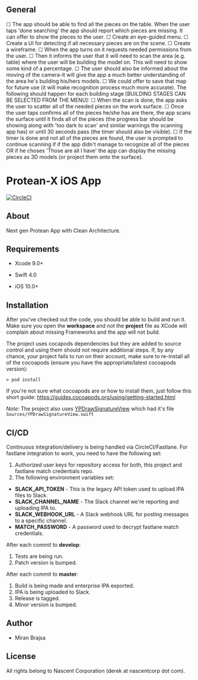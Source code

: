 ## General
  ☐ The app should be able to find all the pieces on the table. When the user taps 'done searching' the app should report which pieces are missing. It can offer to show the pieces to the user.
  ☐ Create an eye-guided menu.
  ☐ Create a UI for detecting if all necessary pieces are on the scene.
  ☐ Create a wireframe.
    ☐ When the app turns on it requests needed permissions from the user.
    ☐ Then it informs the user that it will need to scan the area (e.g. table) where the user will be building the model on. This will need to show some kind of a percentage.
      ☐ The user should also be informed about the moving of the camera-it will give the app a much better understanding of the area he's building his/hers models.
        ☐ We could offer to save that map for future use (it will make recognition process much more accurate).
    The following should happen for each building stage [BUILDING STAGES CAN BE SELECTED FROM THE MENU]:
      ☐ When the scan is done, the app asks the user to scatter all of the needed pieces on the work surface.
      ☐ Once the user taps confirms all of the pieces he/she has are there, the app scans the surface until it finds all of the pieces (the progress bar should be showing along with 'too dark to scan' and similar warnings the scanning app has) or until 30 seconds pass (the timer should also be visible).
        ☐ If the timer is done and not all of the pieces are found, the user is prompted to continue scanning if if the app didn't manage to recognize all of the pieces OR if he choses 'Those are all I have' the app can display the missing pieces as 3D models (or project them onto the surface).







# Protean-X iOS App
[![CircleCI](https://circleci.com/gh/nascentcorp/protean-x.svg?style=shield&circle-token=3c9251a1841cc2b5f8f61cf68a4877451a2e19fc)](https://circleci.com/gh/nascentcorp/protean-x)

## About

Next gen Protean App with Clean Architecture.

## Requirements

* Xcode 9.0+
* Swift 4.0

* iOS 10.0+

## Installation

After you've checked out the code, you should be able to build and run it. Make sure you open the **workspace** and not the **project** file as XCode will complain about missing Frameworks and the app will not build.

The project uses cocapods dependencies but they are added to source control and using them should not require additional steps. If, by any chance, your project fails to run on their account, make sure to re-install all of the cocoapods (ensure you have the appropriate/latest cocoapods version):

```
> pod install
```

If you're not sure what cocoapods are or how to install them, just follow this short guide: https://guides.cocoapods.org/using/getting-started.html

_Note:_ The project also uses [YPDrawSignatureView](https://github.com/GJNilsen/YPDrawSignatureView) which had it's file ```Sources/YPDrawSignatureView.swift```

## CI/CD

Continuous integration/delivery is being handled via CircleCI/Fastlane. For fastlane integration to work, you need to have the following set:

1. Authorized user keys for repository access for both, this project and fastlane match credentials repo.
2. The following environment variables set:
  * **SLACK_API_TOKEN** - This is the legacy API token used to upload IPA files to Slack.
  * **SLACK_CHANNEL_NAME** - The Slack channel we're reporting and uploading IPA to.
  * **SLACK_WEBHOOK_URL** - A Slack webhook URL for posting messages to a specific channel.
  * **MATCH_PASSWORD** - A password used to decrypt fastlane match credentials.

After each commit to **develop**:
1. Tests are being run.
2. Patch version is bumped.

After each commit to **master**:
1. Build is being made and enterprise IPA exported.
2. IPA is being uploaded to Slack.
3. Release is tagged.
4. Minor version is bumped.

## Author

* Miran Brajsa

## License

All rights belong to Nascent Corporation (derek at nascentcorp dot com).
